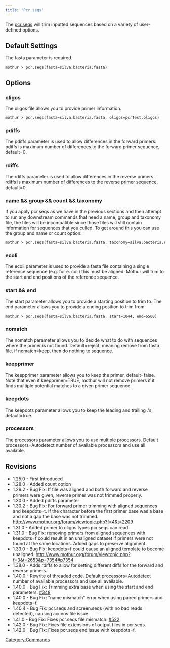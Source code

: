 ```yaml
---
title: 'Pcr.seqs'
---
```

The [pcr.seqs](pcr.seqs) will trim inputted sequences based
on a variety of user-defined options.

## Default Settings

The fasta parameter is required.

    mothur > pcr.seqs(fasta=silva.bacteria.fasta)

## Options

### oligos

The oligos file allows you to provide primer information.

    mothur > pcr.seqs(fasta=silva.bacteria.fasta, oligos=pcrTest.oligos)

### pdiffs

The pdiffs parameter is used to allow differences in the forward
primers. pdiffs is maximum number of differences to the forward primer
sequence, default=0.

### rdiffs

The rdiffs parameter is used to allow differences in the reverse
primers. rdiffs is maximum number of differences to the reverse primer
sequence, default=0.

### name && group && count && taxonomy

If you apply pcr.seqs as we have in the previous sections and then
attempt to run any downstream commands that need a name, group and
taxonomy file, the files will be incompatible since those files will
still contain information for sequences that you culled. To get around
this you can use the group and name or count option:

    mothur > pcr.seqs(fasta=silva.bacteria.fasta, taxonomy=silva.bacteria.rdp.tax)

### ecoli

The ecoli parameter is used to provide a fasta file containing a single
reference sequence (e.g. for e. coli) this must be aligned. Mothur will
trim to the start and end positions of the reference sequence.

### start && end

The start parameter allows you to provide a starting position to trim
to. The end parameter allows you to provide a ending position to trim
from.

    mothur > pcr.seqs(fasta=silva.bacteria.fasta, start=1044, end=6500)

### nomatch

The nomatch parameter allows you to decide what to do with sequences
where the primer is not found. Default=reject, meaning remove from fasta
file. if nomatch=keep, then do nothing to sequence.

### keepprimer

The keepprimer parameter allows you to keep the primer, default=false.
Note that even if keepprimer=TRUE, mothur will not remove primers if it
finds multiple potential matches to a given primer sequence.

### keepdots

The keepdots parameter allows you to keep the leading and trailing .\'s,
default=true.

### processors

The processors parameter allows you to use multiple processors. Default
processors=Autodetect number of available processors and use all
available.

## Revisions

-   1.25.0 - First Introduced
-   1.28.0 - Added count option
-   1.29.2 - Bug Fix: If file was aligned and both forward and reverse
    primers were given, reverse primer was not trimmed properly.
-   1.30.0 - Added pdiffs parameter
-   1.30.2 - Bug Fix: For forward primer trimming with aligned sequences
    and keepdots=t. If the character before the first primer base was a
    base and not a gap the base was not trimmed.
    <http://www.mothur.org/forum/viewtopic.php?f=4&t=2209>
-   1.31.0 - Added primer to oligos types pcr.seqs can read.
-   1.31.0 - Bug Fix: removing primers from aligned sequences with
    keepdots=f could result in an unaligned dataset if primers were not
    found at the same locations. Added gaps to preserve alignment.
-   1.33.0 - Bug Fix: keepdots=f could cause an aligned template to
    become unaligned.
    <http://www.mothur.org/forum/viewtopic.php?f=3&t=2653&p=7354#p7354>
-   1.38.0 - Adds rdiffs to allow for setting different diffs for the
    forward and reverse primers.
-   1.40.0 - Rewrite of threaded code. Default processors=Autodetect
    number of available processors and use all available.
-   1.40.0 - Bug Fix: Trimming extra base when using the start and end
    parameters. [\#348](https://github.com/mothur/mothur/issues/348)
-   1.40.0 - Bug Fix: \"name mismatch\" error when using paired primers
    and keepdots=f.
-   1.40.4 - Bug Fix: pcr.seqs and screen.seqs (with no bad reads
    detected), causing accnos file issue.
-   1.41.0 - Bug Fix: Fixes pcr.seqs file mismatch.
    [\#522](https://github.com/mothur/mothur/issues/522)
-   1.42.0 - Bug Fix: Fixes file extensions of output files in pcr.seqs.
-   1.42.0 - Bug Fix: Fixes pcr.seqs end issue with keepdots=f.

[Category:Commands](Category:Commands)
